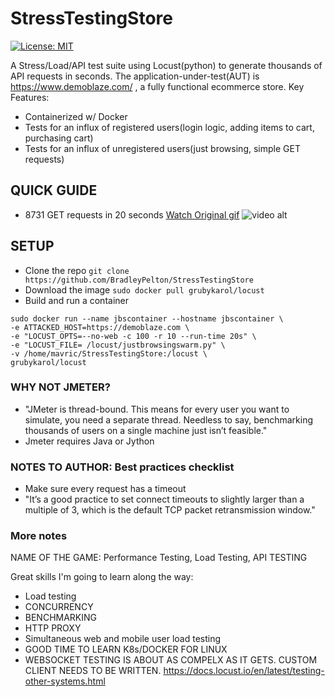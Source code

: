 # StressTestingStore
[![License: MIT](https://img.shields.io/badge/License-MIT-yellow.svg)](https://opensource.org/licenses/MIT)

A Stress/Load/API test suite using Locust(python) to generate thousands of API requests in seconds.
The application-under-test(AUT) is https://www.demoblaze.com/ , a fully functional ecommerce store.
Key Features:
- Containerized w/ Docker
- Tests for an influx of registered users(login logic, adding items to cart, purchasing cart)
- Tests for an influx of unregistered users(just browsing, simple GET requests)

## QUICK GUIDE
- 8731 GET requests in 20 seconds [Watch Original gif](https://gyazo.com/225384ea9f5485083128afabf1812898)
![video alt](https://i.gyazo.com/225384ea9f5485083128afabf1812898.gif)

## SETUP
- Clone the repo
`git clone https://github.com/BradleyPelton/StressTestingStore`
- Download the image
`sudo docker pull grubykarol/locust`
- Build and run a container
```
sudo docker run --name jbscontainer --hostname jbscontainer \
-e ATTACKED_HOST=https://demoblaze.com \
-e "LOCUST_OPTS=--no-web -c 100 -r 10 --run-time 20s" \
-e "LOCUST_FILE= /locust/justbrowsingswarm.py" \
-v /home/mavric/StressTestingStore:/locust \
grubykarol/locust
```


### WHY NOT JMETER?
- "JMeter is thread-bound. This means for every user you want to simulate, you need a separate
thread. Needless to say, benchmarking thousands of users on a single machine just isn’t feasible."
- Jmeter requires Java or Jython

### NOTES TO AUTHOR: Best practices checklist
- Make sure every request has a timeout
- "It’s a good practice to set connect timeouts to slightly larger than a multiple of 3,
    which is the default TCP packet retransmission window."

### More notes

NAME OF THE GAME: Performance Testing, Load Testing, API TESTING

Great skills I'm going to learn along the way:
- Load testing
- CONCURRENCY
- BENCHMARKING
- HTTP PROXY
- Simultaneous web and mobile user load testing 
- GOOD TIME TO LEARN K8s/DOCKER FOR LINUX
- WEBSOCKET TESTING IS ABOUT AS COMPELX AS IT GETS. CUSTOM CLIENT NEEDS TO BE WRITTEN.
https://docs.locust.io/en/latest/testing-other-systems.html
